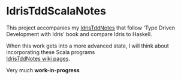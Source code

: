 
IdrisTddScalaNotes
==================

This project accompanies my [IdrisTddNotes](https://github.com/rpeszek/IdrisTddNotes/wiki) 
that follow 'Type Driven Development with Idris'
book and compare Idris to Haskell.

When this work gets into a more advanced state, I will think about incorporating these Scala programs  
[IdrisTddNotes wiki pages](https://github.com/rpeszek/IdrisTddNotes/wiki). 

Very much __work-in-progress__
